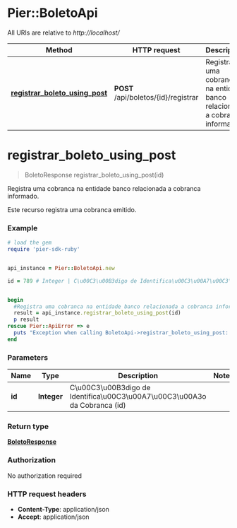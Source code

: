 # Pier::BoletoApi

All URIs are relative to *http://localhost/*

Method | HTTP request | Description
------------- | ------------- | -------------
[**registrar_boleto_using_post**](BoletoApi.md#registrar_boleto_using_post) | **POST** /api/boletos/{id}/registrar | Registra uma cobranca na entidade banco relacionada a cobranca informado.




# **registrar_boleto_using_post**
> BoletoResponse registrar_boleto_using_post(id)

Registra uma cobranca na entidade banco relacionada a cobranca informado.

Este recurso registra uma cobranca emitido.

### Example
```ruby
# load the gem
require 'pier-sdk-ruby'


api_instance = Pier::BoletoApi.new

id = 789 # Integer | C\u00C3\u00B3digo de Identifica\u00C3\u00A7\u00C3\u00A3o da Cobranca (id)


begin
  #Registra uma cobranca na entidade banco relacionada a cobranca informado.
  result = api_instance.registrar_boleto_using_post(id)
  p result
rescue Pier::ApiError => e
  puts "Exception when calling BoletoApi->registrar_boleto_using_post: #{e}"
end
```

### Parameters

Name | Type | Description  | Notes
------------- | ------------- | ------------- | -------------
 **id** | **Integer**| C\u00C3\u00B3digo de Identifica\u00C3\u00A7\u00C3\u00A3o da Cobranca (id) | 


### Return type

[**BoletoResponse**](BoletoResponse.md)

### Authorization

No authorization required

### HTTP request headers

 - **Content-Type**: application/json
 - **Accept**: application/json





